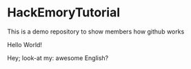 # HackEmoryTutorial
This is a demo repository to show members how github works

Hello World!

Hey; look-at my: awesome English?
